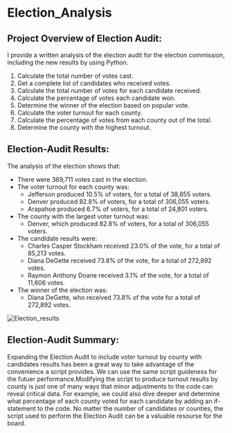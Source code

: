 # Election_Analysis
## Project Overview of Election Audit:
 I provide a written analysis of the election audit for the election commission, including the new results by using Python.

1. Calculate the total number of votes cast.
2. Get a complete list of candidates who received votes.
3. Calculate the total number of votes for each candidate received. 
4. Calculate the percentage of votes each candidate won.
5. Determine the winner of the election based on popular vote.
6. Calculate the voter turnout for each county.
7. Calculate the percentage of votes from each county out of the total.
8. Determine the county with the highest turnout.
## Election-Audit Results: 
The analysis of the election shows that:
- There were 369,711 votes cast in the election.
- The voter turnout for each county was:
    - Jefferson produced 10.5% of voters, for a total of 38,855 voters.
    - Denver produced 82.8% of voters, for a total of 306,055 voters.
    - Arapahoe produced 6.7% of voters, for a total of 24,801 voters.
- The county with the largest voter turnout was:
    - Denver, which produced 82.8% of voters, for a total of 306,055 voters.
- The candidate results were:
    - Charles Casper Stockham received 23.0% of the vote, for a total of  85,213 votes.
    - Diana DeGette received 73.8% of the vote, for a total of 272,892 votes.
    - Raymon Anthony Doane received 3.1% of the vote, for a total of 11,606 votes.
- The winner of the election was:
    - Diana DeGette, who received 73.8% of the vote for a total of 272,892 votes.
  
![Election_results](https://user-images.githubusercontent.com/96403349/150591430-3ef446bc-781b-4515-9542-3a3a24473267.png)


 

## Election-Audit Summary: 
Expanding the Election Audit to include voter turnout by county with candidates results has been a great way to take advantage of the convenience a script provides.
We can use the same script guideness for the futuer performance.Modifying the script to produce turnout results by county is just one of many ways that minor adjustments to the code can reveal critical data. 
For example, we could also dive deeper and determine what percentage of each county voted for each candidate by adding an if-statement to the code. No matter the number of candidates or counties, the script used to perform the Election Audit can be a valuable resourse for the board. 
   
